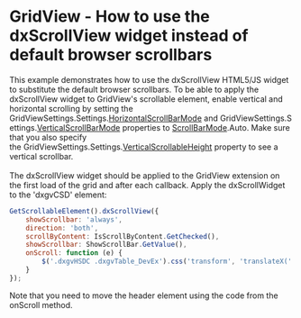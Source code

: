 # GridView - How to use the dxScrollView widget instead of default browser scrollbars


<p>This example demonstrates how to use the dxScrollView HTML5/JS widget to substitute the default browser scrollbars. To be able to apply the dxScrollView widget to GridView's scrollable element, enable vertical and horizontal scrolling by setting the GridViewSettings.Settings.<a href="https://documentation.devexpress.com/AspNet/DevExpress.Web.ASPxGridSettings.HorizontalScrollBarMode.property">HorizontalScrollBarMode</a> and GridViewSettings.Settings.<a href="https://documentation.devexpress.com/AspNet/DevExpress.Web.ASPxGridSettings.VerticalScrollBarMode.property">VerticalScrollBarMode</a> properties to <a href="https://documentation.devexpress.com/AspNet/DevExpressWebScrollBarModeEnumtopic.aspx">ScrollBarMode</a>.Auto. Make sure that you also specify the GridViewSettings.Settings.<a href="https://documentation.devexpress.com/AspNet/DevExpress.Web.ASPxGridSettings.VerticalScrollableHeight.property">VerticalScrollableHeight</a> property to see a vertical scrollbar.<br><br>The dxScrollView widget should be applied to the GridView extension on the first load of the grid and after each callback. Apply the dxScrollWidget to the 'dxgvCSD' element:</p>


```js
GetScrollableElement().dxScrollView({
    showScrollbar: 'always',
    direction: 'both',
    scrollByContent: IsScrollByContent.GetChecked(),
    showScrollbar: ShowScrollBar.GetValue(),
    onScroll: function (e) {
        $('.dxgvHSDC .dxgvTable_DevEx').css('transform', 'translateX(' + (-e.scrollOffset.left) + 'px)');
    }
});
```


<p>Note that you need to move the header element using the code from the onScroll method.</p>

<br/>


